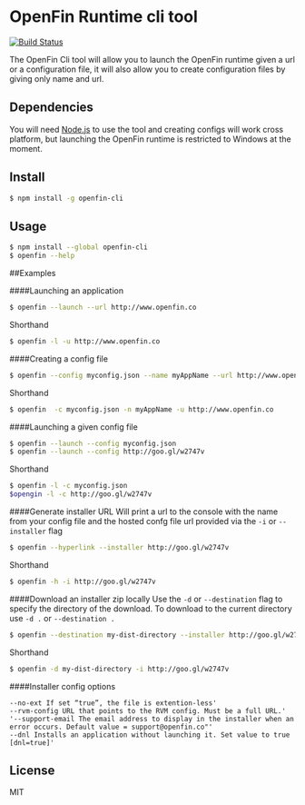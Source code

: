 # OpenFin Runtime cli tool

[![Build Status](https://travis-ci.org/openfin/openfin-cli.svg?branch=master)](https://travis-ci.org/openfin/openfin-cli)

The OpenFin Cli tool will allow you to launch the OpenFin runtime given a url or a configuration file, it will also allow you to create configuration files by giving only name and url.

## Dependencies

You will need [Node.js](http://nodejs.org/) to use the tool and creating configs will work cross platform, but launching the OpenFin runtime is restricted to Windows at the moment.

## Install

```sh
$ npm install -g openfin-cli
```


## Usage

```sh
$ npm install --global openfin-cli
$ openfin --help
```

##Examples

####Launching an application

```sh
$ openfin --launch --url http://www.openfin.co
```

Shorthand
```sh
$ openfin -l -u http://www.openfin.co
```

####Creating a config file

```sh
$ openfin --config myconfig.json --name myAppName --url http://www.openfin.co
```

Shorthand
```sh
$ openfin  -c myconfig.json -n myAppName -u http://www.openfin.co
```

####Launching a given config file

```sh
$ openfin --launch --config myconfig.json
$ openfin --launch --config http://goo.gl/w2747v
```

Shorthand
```sh
$ openfin -l -c myconfig.json
$opengin -l -c http://goo.gl/w2747v
```

####Generate installer URL
Will print a url to the console with the name from your config file and the hosted confg
file url provided via the `-i` or `--installer` flag

````sh
$ openfin --hyperlink --installer http://goo.gl/w2747v
````
Shorthand
````sh
$ openfin -h -i http://goo.gl/w2747v
````

####Download an installer zip locally
Use the `-d` or `--destination` flag to specify the directory of the download. To download to the current directory use `-d .` or `--destination .`

````sh
$ openfin --destination my-dist-directory --installer http://goo.gl/w2747v
````
Shorthand
````sh
$ openfin -d my-dist-directory -i http://goo.gl/w2747v
````

####Installer config options
````
--no-ext If set “true”, the file is extention-less'
--rvm-config URL that points to the RVM config. Must be a full URL.'
'--support-email The email address to display in the installer when an error occurs. Default value = support@openfin.co"'
--dnl Installs an application without launching it. Set value to true [dnl=true]'

````
## License

MIT


[npm-url]: https://npmjs.org/package/openfin-cli
[npm-image]: https://badge.fury.io/js/openfin-cli.svg
[travis-url]: https://travis-ci.org/rdepena/openfin-cli
[travis-image]: https://travis-ci.org/rdepena/openfin-cli.svg?branch=master
[daviddm-url]: https://david-dm.org/rdepena/openfin-cli.svg?theme=shields.io
[daviddm-image]: https://david-dm.org/rdepena/openfin-cli
